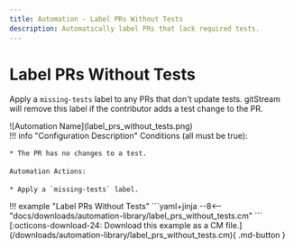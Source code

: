 ```yaml
---
title: Automation - Label PRs Without Tests
description: Automatically label PRs that lack required tests.
---
```

# Label PRs Without Tests
Apply a `missing-tests` label to any PRs that don't update tests. gitStream will remove this label if the contributor adds a test change to the PR.

<div class="automationImage" style="align:right" markdown="1">
![Automation Name](label_prs_without_tests.png)
</div>
<div class="automationDescription" markdown="1">
!!! info "Configuration Description"
    Conditions (all must be true):

    * The PR has no changes to a test.

    Automation Actions:

    * Apply a `missing-tests` label.
</div>
<div class="automationExample" markdown="1">
!!! example "Label PRs Without Tests"
    ```yaml+jinja
    --8<-- "docs/downloads/automation-library/label_prs_without_tests.cm"
    ```
    <div class="result" markdown>
      <span>
      [:octicons-download-24: Download this example as a CM file.](/downloads/automation-library/label_prs_without_tests.cm){ .md-button }
      </span>
    </div>
</div>